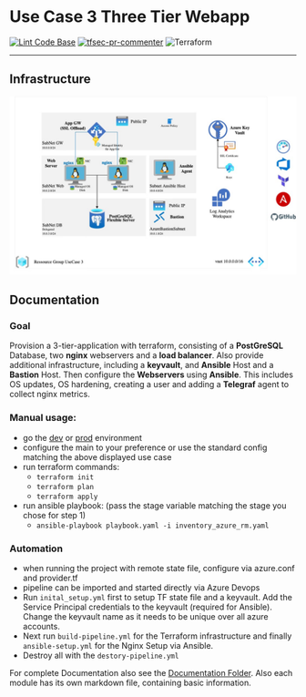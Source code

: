 # Use Case 3 Three Tier Webapp

[![Lint Code Base](https://github.com/PKehnel/Azure-3-Tier-Webapp/actions/workflows/linter.yml/badge.svg)](https://github.com/PKehnel/Azure-3-Tier-Webapp/actions/workflows/linter.yml)
[![tfsec-pr-commenter](https://github.com/PKehnel/Azure-3-Tier-Webapp/actions/workflows/tfsec_pr_commenter.yml/badge.svg)](https://github.com/PKehnel/Azure-3-Tier-Webapp/actions/workflows/tfsec_pr_commenter.yml)
![Terraform](https://img.shields.io/badge/terraform-%235835CC.svg?style=for-the-badge&logo=terraform&logoColor=white)

---

## Infrastructure

![Architecture Overview](Documentation/images/UC3-Architecture.jpg?raw=true "Architecture Overview")

## Documentation

### Goal
Provision a 3-tier-application with terraform, consisting of a **PostGreSQL** Database, two **nginx** webservers and a **load balancer**. 
Also provide additional infrastructure, including a **keyvault**, and **Ansible** Host and a **Bastion** Host.
Then configure the **Webservers** using **Ansible**. This includes OS updates, OS hardening, creating a user and adding a **Telegraf** agent to collect nginx metrics.

### Manual usage:
- go the [dev](Terraform/stage/dev) or [prod](Terraform/stage/prod) environment
- configure the main to your preference or use the standard config matching the above displayed use case
- run terraform commands:
  - `terraform init`
  - `terraform plan`
  - `terraform apply`
- run ansible playbook: (pass the stage variable matching the stage you chose for step 1)
  - `ansible-playbook playbook.yaml -i inventory_azure_rm.yaml`

### Automation
- when running the project with remote state file, configure via azure.conf and provider.tf
- pipeline can be imported and started directly via Azure Devops
- Run `inital_setup.yml` first to setup TF state file and a keyvault. Add the Service Principal credentials to the keyvault (required for Ansible). Change the keyvault name as it needs to be unique over all azure accounts.
- Next run `build-pipeline.yml` for the Terraform infrastructure and finally `ansible-setup.yml` for the Nginx Setup via Ansible.
- Destroy all with the `destory-pipeline.yml`

For complete Documentation also see the [Documentation Folder](/Documentation). 
Also each module has its own markdown file, containing basic information.

